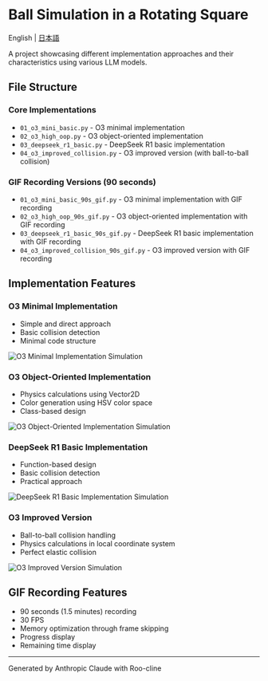 # Ball Simulation in a Rotating Square

English | [日本語](README.ja.md)

A project showcasing different implementation approaches and their characteristics using various LLM models.

## File Structure

### Core Implementations
- `01_o3_mini_basic.py` - O3 minimal implementation
- `02_o3_high_oop.py` - O3 object-oriented implementation
- `03_deepseek_r1_basic.py` - DeepSeek R1 basic implementation
- `04_o3_improved_collision.py` - O3 improved version (with ball-to-ball collision)

### GIF Recording Versions (90 seconds)
- `01_o3_mini_basic_90s_gif.py` - O3 minimal implementation with GIF recording
- `02_o3_high_oop_90s_gif.py` - O3 object-oriented implementation with GIF recording
- `03_deepseek_r1_basic_90s_gif.py` - DeepSeek R1 basic implementation with GIF recording
- `04_o3_improved_collision_90s_gif.py` - O3 improved version with GIF recording

## Implementation Features

### O3 Minimal Implementation
- Simple and direct approach
- Basic collision detection
- Minimal code structure

![O3 Minimal Implementation Simulation](o3_mini_rotating_balls_90s.gif)

### O3 Object-Oriented Implementation
- Physics calculations using Vector2D
- Color generation using HSV color space
- Class-based design

![O3 Object-Oriented Implementation Simulation](o3_high_rotating_balls_90s.gif)

### DeepSeek R1 Basic Implementation
- Function-based design
- Basic collision detection
- Practical approach

![DeepSeek R1 Basic Implementation Simulation](deepseek_r1_rotating_balls_90s.gif)

### O3 Improved Version
- Ball-to-ball collision handling
- Physics calculations in local coordinate system
- Perfect elastic collision

![O3 Improved Version Simulation](o3_improved_collision_90s.gif)

## GIF Recording Features
- 90 seconds (1.5 minutes) recording
- 30 FPS
- Memory optimization through frame skipping
- Progress display
- Remaining time display

---
Generated by Anthropic Claude with Roo-cline
